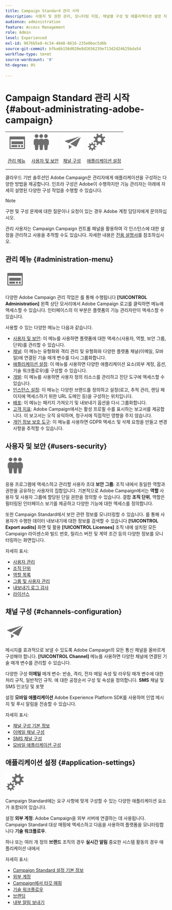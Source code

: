 ```yaml
---
title: Campaign Standard 관리 시작
description: 사용자 및 권한 관리, 모니터링 지침, 채널별 구성 및 애플리케이션 설정 지침에 대해 자세히 알아보십시오.
audience: administration
feature: Access Management
role: Admin
level: Experienced
exl-id: 9676b5e8-4c34-4848-8616-235e0bac5d6b
source-git-commit: bfba6b156d020e8d2656239e713d2d24625bda54
workflow-type: tm+mt
source-wordcount: '0'
ht-degree: 0%

---
```


# Campaign Standard 관리 시작 {#about-administrating-adobe-campaign}

<table>
<tr><td><img src="assets/do-not-localize/icon_menu.svg" width="60px"><p><a href="#administration-menu">관리 메뉴</a></p></td>
<td><img src="assets/do-not-localize/icon_users.svg" width="60px"><p><a href="#users-security">사용자 및 보안</a></p></td>
<td><img src="assets/do-not-localize/icon_channels.svg" width="60px"><p><a href="#channels-configuration">채널 구성</a></p></td>
<td><img src="assets/do-not-localize/icon_settings.svg" width="60px"><p><a href="#application-settings">애플리케이션 설정</a></p></td></tr>
</table>

클라우드 기반 솔루션인 Adobe Campaign은 관리자에게 애플리케이션을 구성하는 다양한 방법을 제공합니다. 인프라 구성은 Adobe이 수행하지만 기능 관리자는 아래에 자세히 설명된 다양한 구성 작업을 수행할 수 있습니다.

>[!NOTE]
>
>구현 및 구성 문제에 대한 질문이나 요청이 있는 경우 Adobe 계정 담당자에게 문의하십시오.

관리 사용자는 Campaign Campaign 컨트롤 패널을 활용하여 각 인스턴스에 대한 설정을 관리하고 사용을 추적할 수도 있습니다. 자세한 내용은 [전용 설명서](https://experienceleague.adobe.com/docs/control-panel/using/control-panel-home.html?lang=ko)를 참조하십시오.

## 관리 메뉴 {#administration-menu}

<img src="assets/do-not-localize/icon_menu.svg" width="60px">

다양한 Adobe Campaign 관리 작업은 를 통해 수행됩니다 **[!UICONTROL Administration]** 왼쪽 상단 모서리에서 Adobe Campaign 로고를 클릭하면 메뉴에 액세스할 수 있습니다. 인터페이스의 이 부분은 플랫폼의 기능 관리자만이 액세스할 수 있습니다.

사용할 수 있는 다양한 메뉴는 다음과 같습니다.

* [사용자 및 보안](../../administration/using/about-access-management.md): 이 메뉴를 사용하면 플랫폼에 대한 액세스(사용자, 역할, 보안 그룹, 단위)를 관리할 수 있습니다.
* [채널](../../administration/using/about-channel-configuration.md): 이 메뉴는 유형화와 격리 관리 및 유형화와 다양한 플랫폼 채널(이메일, 모바일)에 연결된 기술 매개 변수를 다시 그룹화합니다.
* [애플리케이션 설정](../../administration/using/external-accounts.md): 이 메뉴를 사용하면 다양한 애플리케이션 요소(외부 계정, 옵션, 기술 워크플로우)를 구성할 수 있습니다.
* [개발](../../developing/using/data-model-concepts.md): 이 메뉴를 사용하면 사용자 정의 리소스를 관리하고 진단 도구에 액세스할 수 있습니다.
* [인스턴스 설정](../../administration/using/branding.md): 이 메뉴는 다양한 브랜드를 정의하고 설정(로고, 추적 관리, 랜딩 페이지에 액세스하기 위한 URL 도메인 등)을 구성하는 위치입니다.
* [배포](../../automating/using/managing-packages.md): 이 메뉴는 패키지 가져오기 및 내보내기 옵션을 다시 그룹화합니다.
* [고객 지표](../../audiences/using/active-profiles.md): Adobe Campaign에서는 활성 프로필 수를 표시하는 보고서를 제공합니다. 이 보고서는 오직 유익하며, 청구서에 직접적인 영향을 주지 않습니다.
* [개인 정보 보호 도구](../../start/using/privacy-management.md): 이 메뉴를 사용하면 GDPR 액세스 및 삭제 요청을 만들고 변경 사항을 추적할 수 있습니다.

## 사용자 및 보안 {#users-security}

<img src="assets/do-not-localize/icon_users.svg"  width="60px">

응용 프로그램에 액세스하고 관리할 사용자 초대 **보안 그룹**: 조직 내에서 동일한 역할과 권한을 공유하는 사용자의 집합입니다. 기본적으로 Adobe Campaign에서는 **역할** 사용자 및 사용자 그룹에 할당된 단일 권한을 정의할 수 있습니다. 결합 **조직 단위**, 역할은 필터링된 인터페이스 보기를 제공하고 다양한 기능에 대한 액세스를 정의합니다.

또한 Campaign Standard에서 보안 관련 정보를 모니터링할 수 있습니다. 를 통해 사용자가 수행한 데이터 내보내기에 대한 정보를 검색할 수 있습니다 **[!UICONTROL Export audits]** 화면 및 활용 **[!UICONTROL Licenses]** 조직 내에 설치된 모든 Campaign 라이센스와 빌드 번호, 릴리스 버전 및 계약 조건 등의 다양한 정보를 모니터링하는 화면입니다.

자세히 표시:

* [사용자 관리](../../administration/using/users-management.md)
* [조직 단위](../../administration/using/organizational-units.md)
* [역할 목록](../../administration/using/list-of-roles.md)
* [그룹 및 사용자 관리](../../administration/using/managing-groups-and-users.md)
* [내보내기 로그 감사](../../administration/using/auditing-export-logs.md)
* [라이선스](../../administration/using/licenses.md)

## 채널 구성 {#channels-configuration}

<img src="assets/do-not-localize/icon_channels.svg" width="60px">

메시지를 효과적으로 보낼 수 있도록 Adobe Campaign의 모든 통신 채널을 올바르게 구성해야 합니다. **[!UICONTROL Channel]**  메뉴를 사용하면 다양한 채널에 연결된 기술 매개 변수를 관리할 수 있습니다.

다양한 구성 **이메일** 매개 변수: 반송, 격리, 전자 메일 속성 및 라우팅 매개 변수에 대한 처리 규칙, 일반적인 규칙. 에 대한 공정순서 구성 및 속성을 정의합니다. **SMS** 채널 및 SMS 인코딩 및 포맷

설정 **모바일 애플리케이션** Adobe Experience Platform SDK를 사용하여 인앱 메시지 및 푸시 알림을 전송할 수 있습니다.

자세히 표시:

* [채널 구성 기본 정보](../../administration/using/about-channel-configuration.md)
* [이메일 채널 구성](../../administration/using/configuring-email-channel.md)
* [SMS 채널 구성](../../administration/using/configuring-sms-channel.md)
* [모바일 애플리케이션 구성](../../administration/using/configuring-a-mobile-application.md)

## 애플리케이션 설정 {#application-settings}

<img src="assets/do-not-localize/icon_settings.svg" width="60px">

Campaign Standard에는 요구 사항에 맞게 구성할 수 있는 다양한 애플리케이션 요소가 포함되어 있습니다.

설정 **외부 계정**: Adobe Campaign을 외부 서버에 연결하는 데 사용됩니다. Campaign Standard 대상 매핑에 액세스하고 다음을 사용하여 플랫폼을 모니터링합니다 **기술 워크플로우**.

하나 또는 여러 개 정의 **브랜드** 조직의 경우 **실시간 알림** 중요한 시스템 활동의 경우 애플리케이션 내에서

자세히 표시:

* [Campaign Standard 설정 기본 정보](../../administration/using/about-campaign-standard-settings.md)
* [외부 계정](../../administration/using/external-accounts.md)
* [Campaign에서 타깃 매핑](../../administration/using/target-mappings-in-campaign.md)
* [기술 워크플로우](../../administration/using/technical-workflows.md)
* [브랜딩](../../administration/using/branding.md)
* [내부 알림 보내기](../../administration/using/sending-internal-notifications.md)

